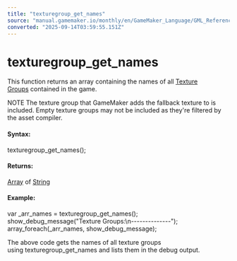 ```yaml
---
title: "texturegroup_get_names"
source: "manual.gamemaker.io/monthly/en/GameMaker_Language/GML_Reference/Drawing/Textures/texturegroup_get_names.htm"
converted: "2025-09-14T03:59:55.151Z"
---
```


# texturegroup\_get\_names

This function returns an array containing the names of all [Texture Groups](../../../../Settings/Texture_Groups.md) contained in the game.

NOTE The texture group that GameMaker adds the fallback texture to is included. Empty texture groups may not be included as they're filtered by the asset compiler.

#### Syntax:

texturegroup\_get\_names();

#### Returns:

[Array](../../../GML_Overview/Arrays.md) of [String](../../../GML_Overview/Data_Types.md)

#### Example:

var \_arr\_names = texturegroup\_get\_names();
show\_debug\_message("Texture Groups:\\n--------------");
array\_foreach(\_arr\_names, show\_debug\_message);

The above code gets the names of all texture groups using texturegroup\_get\_names and lists them in the debug output.